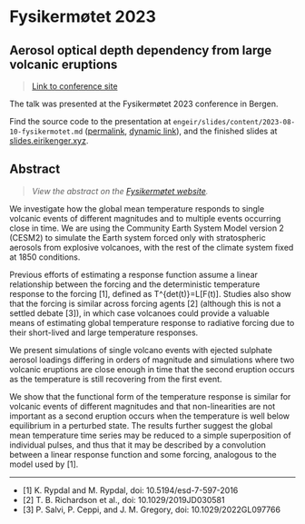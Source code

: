 # Fysikermøtet 2023

## Aerosol optical depth dependency from large volcanic eruptions

> [Link to conference site](https://www.uib.no/ift/158144/fysikerm%C3%B8tet-2023)

The talk was presented at the Fysikermøtet 2023 conference in Bergen.

Find the source code to the presentation at
`engeir/slides/content/2023-08-10-fysikermotet.md`
([permalink](https://github.com/engeir/slides/blob/3a2dca3d42d1ee25171b00f0a4c812f72f91c1c6/content/2023-08-10-fysikermotet.md),
[dynamic link](https://github.com/engeir/slides/blob/main/content/2023-08-10-fysikermotet.md)),
and the finished slides at
[slides.eirikenger.xyz](https://slides.eirikenger.xyz/2023-08-10-fysikermotet.html).

## Abstract

> _View the abstract on the
> [Fysikermøtet website](https://meetingorganizer.copernicus.org/EGU23/EGU23-3331.html)._

We investigate how the global mean temperature responds to single volcanic events of
different magnitudes and to multiple events occurring close in time. We are using the
Community Earth System Model version 2 (CESM2) to simulate the Earth system forced only
with stratospheric aerosols from explosive volcanoes, with the rest of the climate
system fixed at 1850 conditions.

Previous efforts of estimating a response function assume a linear relationship between
the forcing and the deterministic temperature response to the forcing [1], defined as
T^{det(t)}=L[F(t)]. Studies also show that the forcing is similar across forcing agents
[2] (although this is not a settled debate [3]), in which case volcanoes could provide a
valuable means of estimating global temperature response to radiative forcing due to
their short-lived and large temperature responses.

We present simulations of single volcano events with ejected sulphate aerosol loadings
differing in orders of magnitude and simulations where two volcanic eruptions are close
enough in time that the second eruption occurs as the temperature is still recovering
from the first event.

We show that the functional form of the temperature response is similar for volcanic
events of different magnitudes and that non-linearities are not important as a second
eruption occurs when the temperature is well below equilibrium in a perturbed state. The
results further suggest the global mean temperature time series may be reduced to a
simple superposition of individual pulses, and thus that it may be described by a
convolution between a linear response function and some forcing, analogous to the model
used by [1].

---

- [1] K. Rypdal and M. Rypdal, doi: 10.5194/esd-7-597-2016
- [2] T. B. Richardson et al., doi: 10.1029/2019JD030581
- [3] P. Salvi, P. Ceppi, and J. M. Gregory, doi: 10.1029/2022GL097766
